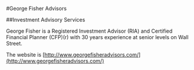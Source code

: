 #George Fisher Advisors

##Investment Advisory Services

George Fisher is a Registered Investment Advisor (RIA) and Certified Financial Planner (CFP)(r) with 30 years experience at senior levels on Wall Street.

The website is [http://www.georgefisheradvisors.com/](http://www.georgefisheradvisors.com/)